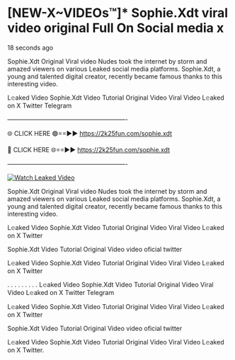 # [NEW-X~VIDEOs™]* Sophie.Xdt viral video original Full On Social media x

18 seconds ago

Sophie.Xdt Original Viral video Nudes took the internet by storm and amazed viewers on various Leaked social media platforms. Sophie.Xdt, a young and talented digital creator, recently became famous thanks to this interesting video.

L𝚎aked Video Sophie.Xdt Video Tutorial Original Video Viral Video L𝚎aked on X Twitter Telegram

———————————————————-

🌐 CLICK HERE 🟢==►► https://2k25fun.com/sophie.xdt

🔴 CLICK HERE 🌐==►► https://2k25fun.com/sophie.xdt

———————————————————-

[![Watch Leaked Video](https://miro.medium.com/v2/resize:fit:828/format:webp/1*cilzJN44JGOrTw9NJCrNHA.gif "Watch Leaked Video")](https://2k25fun.com/sophie.xdt)

Sophie.Xdt Original Viral video Nudes took the internet by storm and amazed viewers on various Leaked social media platforms. Sophie.Xdt, a young and talented digital creator, recently became famous thanks to this interesting video.

L𝚎aked Video Sophie.Xdt Video Tutorial Original Video Viral Video L𝚎aked on X Twitter

Sophie.Xdt Video Tutorial Original Video video oficial twitter

L𝚎aked Video Sophie.Xdt Video Tutorial Original Video Viral Video L𝚎aked on X Twitter

. . . . . . . . . L𝚎aked Video Sophie.Xdt Video Tutorial Original Video Viral Video L𝚎aked on X Twitter Telegram

L𝚎aked Video Sophie.Xdt Video Tutorial Original Video Viral Video L𝚎aked on X Twitter

Sophie.Xdt Video Tutorial Original Video video oficial twitter

L𝚎aked Video Sophie.Xdt Video Tutorial Original Video Viral Video L𝚎aked on X Twitter.